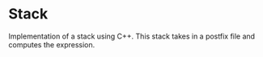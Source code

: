 # Stack
Implementation of a stack using C++.
This stack takes in a postfix file and computes the expression.
